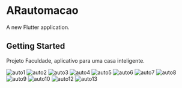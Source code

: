 # ARautomacao

A new Flutter application.

## Getting Started

Projeto Faculdade, aplicativo para uma casa inteligente.

![auto1](https://user-images.githubusercontent.com/53340410/103322661-b5d3dd80-4a1d-11eb-8ac2-c019b9133955.png)
![auto2](https://user-images.githubusercontent.com/53340410/103322662-b7050a80-4a1d-11eb-8e1b-435e421bf5da.png)
![auto3](https://user-images.githubusercontent.com/53340410/103322663-b7050a80-4a1d-11eb-894e-757b34c82c01.png)
![auto4](https://user-images.githubusercontent.com/53340410/103322666-b79da100-4a1d-11eb-94c3-bd50aecd9a08.png)
![auto5](https://user-images.githubusercontent.com/53340410/103322667-b79da100-4a1d-11eb-81f7-7c75e96c0213.png)
![auto6](https://user-images.githubusercontent.com/53340410/103322668-b8363780-4a1d-11eb-8a3e-dd757b2754e0.png)
![auto7](https://user-images.githubusercontent.com/53340410/103322669-b8363780-4a1d-11eb-8a4a-6abbaed3a10f.png)
![auto8](https://user-images.githubusercontent.com/53340410/103322670-b8cece00-4a1d-11eb-9e9d-d173dee667eb.png)
![auto9](https://user-images.githubusercontent.com/53340410/103322671-b8cece00-4a1d-11eb-872b-742f9fec1ead.png)
![auto10](https://user-images.githubusercontent.com/53340410/103322672-b9676480-4a1d-11eb-80df-9dc12c917eac.png)
![auto12](https://user-images.githubusercontent.com/53340410/103322674-b9676480-4a1d-11eb-81f0-1e5e91b72c9f.png)
![auto13](https://user-images.githubusercontent.com/53340410/103322675-b9fffb00-4a1d-11eb-84f2-a561feec9f2f.png)


